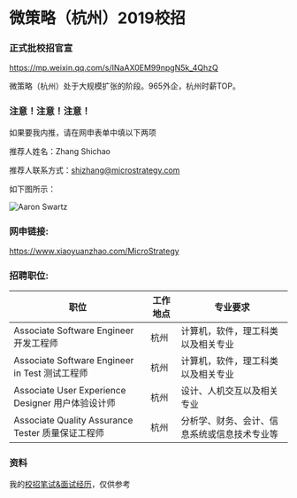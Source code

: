 # 微策略（杭州）2019校招

### 正式批校招官宣

https://mp.weixin.qq.com/s/INaAX0EM99npgN5k_4QhzQ

微策略（杭州）处于大规模扩张的阶段。965外企，杭州时薪TOP。

### 注意！注意！注意！

如果要我内推，请在网申表单中填以下两项

推荐人姓名：Zhang Shichao

推荐人联系方式：shizhang@microstrategy.com

如下图所示：

![Aaron Swartz](https://raw.githubusercontent.com/AChaoZJU/MSTR-Internal-Recommended/master/example.png)

###  网申链接:

https://www.xiaoyuanzhao.com/MicroStrategy

### 招聘职位:
<table>
<thead>
    <th>职位</th><th>工作地点</th><th>专业要求</th>
</thead>
<tbody>
    <tr>
        <td>Associate Software Engineer 开发工程师</td>
        <td>杭州</td>
        <td>计算机，软件，理工科类以及相关专业</td>
    </tr>
    <tr>
        <td>Associate Software Engineer in Test 测试工程师</td>
        <td>杭州</td>
        <td>计算机，软件，理工科类以及相关专业</td>
    </tr>
     <tr>
        <td>Associate User Experience Designer 用户体验设计师</td>
        <td>杭州</td>
        <td>设计、人机交互以及相关专业</td>
    </tr>
    <tr>
        <td>Associate Quality Assurance Tester 质量保证工程师</td>
        <td>杭州</td>
        <td>分析学、财务、会计、信息系统或信息技术专业等</td>
    </tr>
</tbody>
</table>

### 资料
我的[校招笔试&面试经历](https://github.com/AChaoZJU/MSTR-Internal-Recommended/issues/1)，仅供参考

